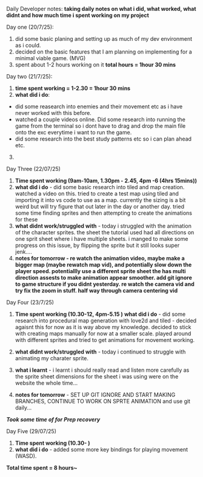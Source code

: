 Daily Developer notes:
**taking daily notes on what i did, what worked, what didnt and how much time i spent working on my project**

Day one (20/7/25):
1. did some basic planing and setting up as much of my dev environment as i could.
2. decided on the basic features that I am planning on implementing for a minimal viable game. (MVG)
3. spent about 1-2 hours working on it
**total hours = 1hour 30 mins**

Day two (21/7/25):
1. **time spent working = 1-2.30 = 1hour 30 mins**
2. **what did i do**:
- did some reasearch into enemies and their movement etc as i have never worked with this before. 
- watched a couple videos online. Did some research into running the game from the terminal so i dont have to drag and drop the main file onto the exc everytime i want to run the game. 
- did some research into the best study patterns etc so i can plan ahead etc.
3. 

Day Three (22/07/25)
1. **Time spent working (9am-10am, 1.30pm - 2.45, 4pm -6 (4hrs 15mins))**
2. **what did i do** - did some basic research into tiled and map creation. watched a video on this. tried to create a test map using tiled and importing it into vs code to use as a map. currently the sizing is a bit weird but will try figure that out later in the day or another day. tried some time finding sprites and then attempting to create the animations for these 
3. **what didnt work/struggled with** - today i struggled with the animation of the character sprites. the sheet the tutorial used had all directions on one sprit sheet where i have multiple sheets. i manged to make some progress on this issue, by flipping the sprite but it still looks super jenk....
4. **notes for tomorrow - re watch the animation video, maybe make a bigger map (maybe rewatch map vid), and potentially slow down the player speed. potentiallly use a different sprite sheet the has multi direction assests to make animation appear smoother. add git ignore to game structure if you didnt yesterday. re watch the camera vid and try fix the zoom in stuff. half way through camera centering vid**

Day Four (23/7/25)
1. **Time spent working (10.30-12, 4pm-5.15 )**
**what did i do** - did some research into procedural map generation with love2d and tiled - decided agaisnt this for now as it is way above my knowledge. decided to stick with creating maps manually for now at a smaller scale.
played around with different sprites and tried to get animations for movement working.
2. **what didnt work/struggled with** - today i continued to struggle with animating my charater sprite.
3. **what i learnt** - i learnt i should really read and listen more carefully as the sprite sheet dimensions for the sheet i was using were on the website the whole time...

4. **notes for tomorrow** - SET UP GIT IGNORE AND START MAKING BRANCHES, CONTINUE TO WORK ON SPRTE ANIMATION and use git daily...

***Took some time of for Prep recovery***

Day Five (29/07/25)
1. **Time spent working (10.30- )**
2. **what did i do** - added some more key bindings for playing movement (WASD).

**Total time spent = 8 hours~**